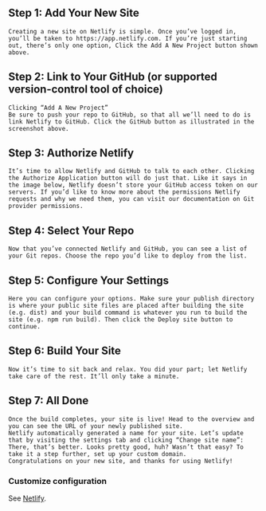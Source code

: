 ## Step 1: Add Your New Site
```
Creating a new site on Netlify is simple. Once you’ve logged in, you’ll be taken to https://app.netlify.com. If you’re just starting out, there’s only one option, Click the Add A New Project button shown above.
```

## Step 2: Link to Your GitHub (or supported version-control tool of choice)
```
Clicking “Add A New Project”
Be sure to push your repo to GitHub, so that all we’ll need to do is link Netlify to GitHub. Click the GitHub button as illustrated in the screenshot above.
```

## Step 3: Authorize Netlify
```
It’s time to allow Netlify and GitHub to talk to each other. Clicking the Authorize Application button will do just that. Like it says in the image below, Netlify doesn’t store your GitHub access token on our servers. If you’d like to know more about the permissions Netlify requests and why we need them, you can visit our documentation on Git provider permissions.
```

## Step 4: Select Your Repo
```
Now that you’ve connected Netlify and GitHub, you can see a list of your Git repos. Choose the repo you’d like to deploy from the list.
```

## Step 5: Configure Your Settings
```
Here you can configure your options. Make sure your publish directory is where your public site files are placed after building the site (e.g. dist) and your build command is whatever you run to build the site (e.g. npm run build). Then click the Deploy site button to continue.
```

## Step 6: Build Your Site
```
Now it’s time to sit back and relax. You did your part; let Netlify take care of the rest. It’ll only take a minute.
```

## Step 7: All Done
```
Once the build completes, your site is live! Head to the overview and you can see the URL of your newly published site.
Netlify automatically generated a name for your site. Let’s update that by visiting the settings tab and clicking “Change site name”:
There, that’s better. Looks pretty good, huh? Wasn’t that easy? To take it a step further, set up your custom domain.
Congratulations on your new site, and thanks for using Netlify!
```

### Customize configuration
See [Netlify](https://www.netlify.com/blog/2016/09/29/a-step-by-step-guide-deploying-on-netlify/).

